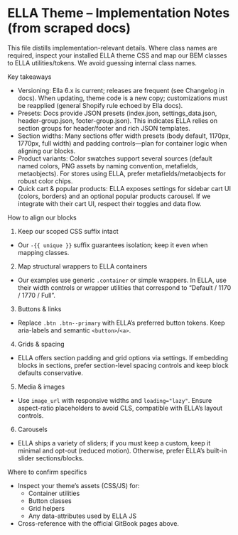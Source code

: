 # ELLA Theme – Implementation Notes (from scraped docs)

This file distills implementation-relevant details. Where class names are required, inspect your installed ELLA theme CSS and map our BEM classes to ELLA utilities/tokens. We avoid guessing internal class names.

Key takeaways
- Versioning: Ella 6.x is current; releases are frequent (see Changelog in docs). When updating, theme code is a new copy; customizations must be reapplied (general Shopify rule echoed by Ella docs).
- Presets: Docs provide JSON presets (index.json, settings_data.json, header-group.json, footer-group.json). This indicates ELLA relies on section groups for header/footer and rich JSON templates.
- Section widths: Many sections offer width presets (body default, 1170px, 1770px, full width) and padding controls—plan for container logic when aligning our blocks.
- Product variants: Color swatches support several sources (default named colors, PNG assets by naming convention, metafields, metaobjects). For stores using ELLA, prefer metafields/metaobjects for robust color chips.
- Quick cart & popular products: ELLA exposes settings for sidebar cart UI (colors, borders) and an optional popular products carousel. If we integrate with their cart UI, respect their toggles and data flow.

How to align our blocks
1) Keep our scoped CSS suffix intact
- Our `-{{ unique }}` suffix guarantees isolation; keep it even when mapping classes.

2) Map structural wrappers to ELLA containers
- Our examples use generic `.container` or simple wrappers. In ELLA, use their width controls or wrapper utilities that correspond to “Default / 1170 / 1770 / Full”.

3) Buttons & links
- Replace `.btn .btn--primary` with ELLA’s preferred button tokens. Keep aria-labels and semantic `<button>`/`<a>`.

4) Grids & spacing
- ELLA offers section padding and grid options via settings. If embedding blocks in sections, prefer section-level spacing controls and keep block defaults conservative.

5) Media & images
- Use `image_url` with responsive widths and `loading="lazy"`. Ensure aspect-ratio placeholders to avoid CLS, compatible with ELLA’s layout controls.

6) Carousels
- ELLA ships a variety of sliders; if you must keep a custom, keep it minimal and opt-out (reduced motion). Otherwise, prefer ELLA’s built-in slider sections/blocks.

Where to confirm specifics
- Inspect your theme’s assets (CSS/JS) for:
  - Container utilities
  - Button classes
  - Grid helpers
  - Any data-attributes used by ELLA JS
- Cross-reference with the official GitBook pages above.

